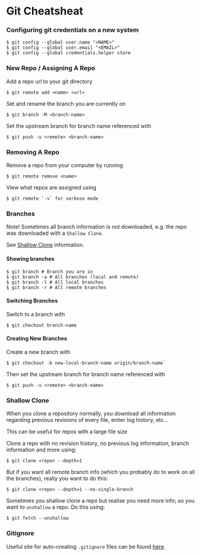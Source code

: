 # Git Cheatsheat

### Configuring git credentials on a new system

```shell
$ git config --global user.name "<NAME>"
$ git config --global user.email "<EMAIL>"
$ git config --global credentials.helper store
```

### New Repo / Assigning A Repo

Add a repo url to your git directory
```shell
$ git remote add <name> <url>
```

Set and rename the branch you are currently on
```shell
$ git branch -M <branch-name>
```

Set the upstream branch for branch name referenced with
```shell
$ git push -u <remote> <branch-name>
```

### Removing A Repo

Remove a repo from your computer by running

```shell
$ git remote remove <name>
```

View what repos are assigned using
```shell
$ git remote `-v` for verbose mode
```

### Branches

Note! Sometimes all branch information is not downloaded, e.g. the repo was downloaded with a `Shallow Clone`.

See [Shallow Clone](https://github.com/LukeTHadley/cheatsheets/blob/main/git.md#shallow-clone) information.

#### Showing branches

```shell
$ git branch # Branch you are in
$ git branch -a # All branches (local and remote)
$ git branch -l # All local branches
$ git branch -r # All remote branches
```

#### Switching Branches

Switch to a branch with

```shell
$ git checkout branch-name
```
#### Creating New Branches

Create a new branch with
```shell
$ git checkout -b new-local-branch-name origin/branch-name`
```

Then set the upstream branch for branch name referenced with
```shell
$ git push -u <remote> <branch-name>
```

### Shallow Clone

When you clone a repository normally, you download all information regarding previous revisions of every file, entier log history, etc...

This can be useful for repos with a large file size

Clone a repo with no revision history, no previous log information, branch information and more using:

```shell
$ git clone <repo> --depth=1
```

But if you want all remote branch info (which you probably do to work on all the branches), really you want to do this:

```shell
$ git clone <repo> --depth=1 --no-single-branch
```

Sometimes you shallow clone a repo but realise you need more info; so you want to `unshallow` a repo. Do this using:

```shell
$ git fetch --unshallow
```

### Gitignore

Useful site for auto-creating `.gitignore` files can be found [here](https://www.toptal.com/developers/gitignore).